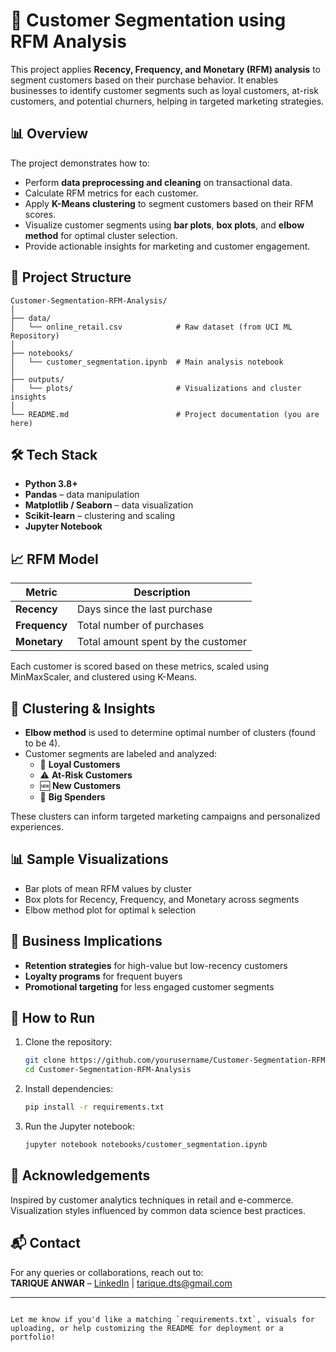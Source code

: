 # 🧮 Customer Segmentation using RFM Analysis

This project applies **Recency, Frequency, and Monetary (RFM) analysis** to segment customers based on their purchase behavior. It enables businesses to identify customer segments such as loyal customers, at-risk customers, and potential churners, helping in targeted marketing strategies.

## 📊 Overview

The project demonstrates how to:
- Perform **data preprocessing and cleaning** on transactional data.
- Calculate RFM metrics for each customer.
- Apply **K-Means clustering** to segment customers based on their RFM scores.
- Visualize customer segments using **bar plots**, **box plots**, and **elbow method** for optimal cluster selection.
- Provide actionable insights for marketing and customer engagement.

## 📁 Project Structure

```
Customer-Segmentation-RFM-Analysis/
│
├── data/
│   └── online_retail.csv            # Raw dataset (from UCI ML Repository)
│
├── notebooks/
│   └── customer_segmentation.ipynb  # Main analysis notebook
│
├── outputs/
│   └── plots/                       # Visualizations and cluster insights
│
└── README.md                        # Project documentation (you are here)
```

## 🛠️ Tech Stack

- **Python 3.8+**
- **Pandas** – data manipulation
- **Matplotlib / Seaborn** – data visualization
- **Scikit-learn** – clustering and scaling
- **Jupyter Notebook**

## 📈 RFM Model

| Metric     | Description                                                 |
|------------|-------------------------------------------------------------|
| **Recency** | Days since the last purchase                               |
| **Frequency** | Total number of purchases                                |
| **Monetary** | Total amount spent by the customer                        |

Each customer is scored based on these metrics, scaled using MinMaxScaler, and clustered using K-Means.

## 🧪 Clustering & Insights

- **Elbow method** is used to determine optimal number of clusters (found to be 4).
- Customer segments are labeled and analyzed:
  - 🎯 **Loyal Customers**
  - ⚠️ **At-Risk Customers**
  - 🆕 **New Customers**
  - 💸 **Big Spenders**

These clusters can inform targeted marketing campaigns and personalized experiences.

## 📊 Sample Visualizations

- Bar plots of mean RFM values by cluster
- Box plots for Recency, Frequency, and Monetary across segments
- Elbow method plot for optimal `k` selection

## 🧠 Business Implications

- **Retention strategies** for high-value but low-recency customers
- **Loyalty programs** for frequent buyers
- **Promotional targeting** for less engaged customer segments

## 🚀 How to Run

1. Clone the repository:
   ```bash
   git clone https://github.com/yourusername/Customer-Segmentation-RFM-Analysis.git
   cd Customer-Segmentation-RFM-Analysis
   ```

2. Install dependencies:
   ```bash
   pip install -r requirements.txt
   ```

3. Run the Jupyter notebook:
   ```bash
   jupyter notebook notebooks/customer_segmentation.ipynb
   ```

## 🙌 Acknowledgements

Inspired by customer analytics techniques in retail and e-commerce. Visualization styles influenced by common data science best practices.

## 📬 Contact

For any queries or collaborations, reach out to:  
**TARIQUE ANWAR** – [LinkedIn](https://www.linkedin.com/in/tarique-anwar-bb8535a1/) | tarique.dts@gmail.com

---

```

Let me know if you'd like a matching `requirements.txt`, visuals for uploading, or help customizing the README for deployment or a portfolio!
